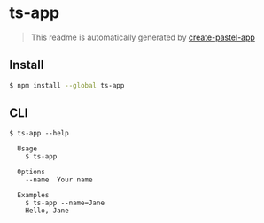 # ts-app

> This readme is automatically generated by [create-pastel-app](https://github.com/vadimdemedes/create-pastel-app)

## Install

```bash
$ npm install --global ts-app
```

## CLI

```
$ ts-app --help

  Usage
    $ ts-app

  Options
    --name  Your name

  Examples
    $ ts-app --name=Jane
    Hello, Jane
```
